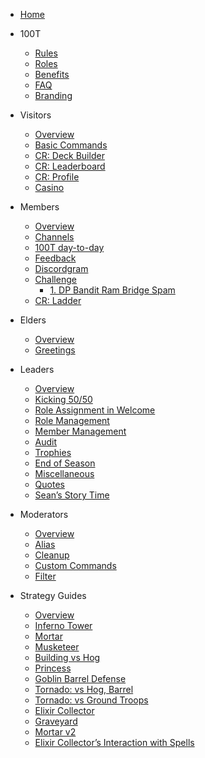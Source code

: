 - [Home](README.md)

- 100T
    - [Rules](racf/rules.md)
    - [Roles](racf/roles.md)
    - [Benefits](racf/benefits.md)
    - [FAQ](racf/faq.md)
    - [Branding](racf/branding.md)

- Visitors
    - [Overview](visitors.md)
    - [Basic Commands](visitor/red-commands.md)
    - [CR: Deck Builder](visitor/deck-builder.md)
    - [CR: Leaderboard](visitor/crdata.md)
    - [CR: Profile](visitor/crprofile.md)
    - [Casino](visitor/casino.md)

- Members
    - [Overview](members.md)
    - [Channels](member/channels.md)
    - [100T day-to-day](member/racf.md)
    - [Feedback](member/feedback.md)
    - [Discordgram](member/discordgram.md)
    - [Challenge](challenge/index)
        - [1. DP Bandit Ram Bridge Spam](challenge/wk_1_bridge-spam-zappies)
    - [CR: Ladder](member/crladder)


- Elders
    - [Overview](elders.md)
    - [Greetings](elder/greetings.md)

- Leaders
    - [Overview](leaders.md)
    - [Kicking 50/50](leader/kick5050.md)
    - [Role Assignment in Welcome](leader/new-users.md)
    - [Role Management](leader/manage-roles.md)
    - [Member Management](leader/manage-members.md)
    - [Audit](leader/audit.md)
    - [Trophies](leader/trophies.md)
    - [End of Season](leader/season.md)
    - [Miscellaneous](leader/misc.md)
    - [Quotes](leader/quotes.md)
    - [Sean’s Story Time](leader/sean.md)


- Moderators
    - [Overview](mods.md)
    - [Alias](mod/alias.md)
    - [Cleanup](mod/cleanup.md)
    - [Custom Commands](mod/custom-com.md)
    - [Filter](mod/filter.md)

- Strategy Guides
    - [Overview](strategy.md)
    - [Inferno Tower](strategy/inferno-tower.md)
    - [Mortar](strategy/mortar.md)
    - [Musketeer](strategy/musketeer.md)
    - [Building vs Hog](strategy/building-vs-hog.md)
    - [Princess](strategy/princess.md)
    - [Goblin Barrel Defense](strategy/goblin-barrel-defense.md)
    - [Tornado: vs Hog, Barrel](strategy/tornado.md)
    - [Tornado: vs Ground Troops](strategy/tornado2.md)
    - [Elixir Collector](strategy/elixir-collector.md)
    - [Graveyard](strategy/graveyard.md)
    - [Mortar v2](strategy/mortar-predator.md)
    - [Elixir Collector’s Interaction with Spells](strategy/elixir-collector-upgrade.md)
